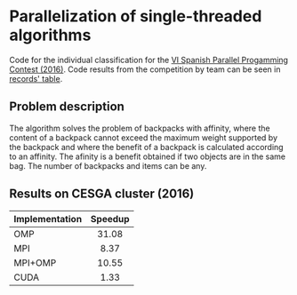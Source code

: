 # Parallelization of single-threaded algorithms

Code for the individual classification for the [VI Spanish Parallel Progamming Contest (2016)](http://luna.inf.um.es/2016/results.php).
Code results from the competition by team can be seen in [records' table](http://luna.inf.um.es/2016/records.php).

## Problem description
The algorithm solves the problem of backpacks with affinity, where the content of a backpack cannot exceed the maximum weight supported by the backpack and where the benefit of a backpack is calculated according to an affinity. The afinity is a benefit obtained if two objects are in the same bag. The number of backpacks and items can be any.

## Results on CESGA cluster (2016)

| Implementation | Speedup |
|----------|:-------------:|
| OMP | 31.08 |
| MPI | 8.37 |
| MPI+OMP | 10.55 |
| CUDA |  1.33 |
